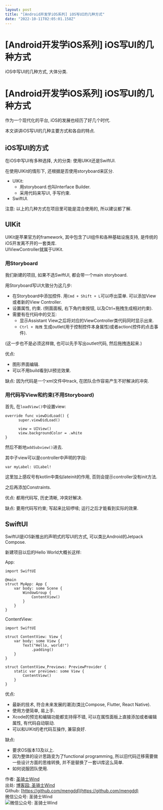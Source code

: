 ```yaml
---
layout: post
title: "[Android开发学iOS系列] iOS写UI的几种方式"
date: "2022-10-11T02:05:01.158Z"
---
```

\[Android开发学iOS系列\] iOS写UI的几种方式
===============================

iOS中写UI的几种方式, 大体分类.

\[Android开发学iOS系列\] iOS写UI的几种方式
===============================

作为一个现代化的平台, iOS的发展也经历了好几个时代.

本文讲讲iOS写UI的几种主要方式和各自的特点.

iOS写UI的方式
---------

在iOS中写UI有多种选择, 大的分类: 使用UIKit还是SwiftUI.

在使用UIKit的情形下, 还根据是否使用storyboard来区分.

*   UIKit:
    *   用storyboard.也叫Interface Builder.
    *   采用代码来写UI, 手写约束.
*   SwiftUI.

注意: 以上的几种方式在项目里可能是混合使用的, 所以建议都了解.

UIKit
-----

UIKit是苹果官方的framework, 其中包含了UI组件和各种基础设施支持, 是传统的iOS开发离不开的一套类库.  
UIViewController就属于UIKit.

### 用Storyboard

我们新建的项目, 如果不选SwiftUI, 都会带一个main storyboard.

用Storyboard写UI大致分为这几步:

*   在Storyboard中添加控件. 用`Cmd + Shift + L`可以呼出菜单. 可以添加View或者新的View Controller.
*   设置属性, 约束. (侧面面板, 右下角约束按钮, 以及Ctrl+拖拽生成相对约束).
*   需要有在代码中的交互:
    *   显示Assistant View之后将对应的ViewController类代码同时显示出来.
    *   `Ctrl + 拖拽` 生成outlet(用于控制控件本身属性)或者action(控件的点击事件).

(这一步也不是必须这样做, 也可以先手写出outlet代码, 然后拖拽连起来.)

优点:

*   图形界面编辑.
*   可以不用build看到UI预览效果.

缺点: 因为代码是一个xml文件中track, 在团队合作容易产生不好解决的冲突.

### 用代码写View和约束(不用Storyboard)

首先, 在`loadView()`中设置view:

    override func viewDidLoad() {
          super.viewDidLoad()
          
          view = UIView()
          view.backgroundColor = .white
    }
    

然后不断地`addSubview()`进去.

其中子view可以是controller中声明的字段:

    var myLabel: UILabel!
    

这里加上感叹号有kotlin中类似lateinit的作用, 否则会提示controller没有init方法.

之后再添加Constraints.

优点: 都用代码写, 历史清晰, 冲突好解决.

缺点: 要用代码写约束; 写起来比较啰嗦; 运行之后才能看到实际的效果.

SwiftUI
-------

SwiftUI是iOS新推出的声明式的写UI的方式, 可以类比Android的Jetpack Compose.

新建项目以后的Hello World大概长这样:

App:

    import SwiftUI
    
    @main
    struct MyApp: App {
        var body: some Scene {
            WindowGroup {
                ContentView()
            }
        }
    }
    

ContentView:

    import SwiftUI
    
    struct ContentView: View {
        var body: some View {
            Text("Hello, world!")
                .padding()
        }
    }
    
    struct ContentView_Previews: PreviewProvider {
        static var previews: some View {
            ContentView()
        }
    }
    

优点:

*   最新的技术, 符合未来发展的潮流(类比Compose, Flutter, React Native).
*   使用方便简单, 易上手.
*   Xcode的预览和编辑功能都支持得不错, 可以在属性面板上直接添加或者编辑属性, 有代码自动联动.
*   可以和UIKit的老代码互操作, 兼容良好.

缺点:

*   要求OS版本13及以上.
*   因为整体的设计思路变为了functional programming, 所以旧代码迁移需要做一些设计方面的思维转换, 并不是替换了一套UI库这么简单.
*   如何说服团队使用.

作者: [圣骑士Wind](https://www.cnblogs.com/mengdd/)  
出处: [博客园: 圣骑士Wind](https://www.cnblogs.com/mengdd/)  
Github: [https://github.com/mengdd](https://github.com/mengdd)  
微信公众号: 圣骑士Wind  
![微信公众号: 圣骑士Wind](https://images.cnblogs.com/cnblogs_com/mengdd/869539/o_200422055937qrcode_for_gh_0e2ed690dcda_258.jpg)